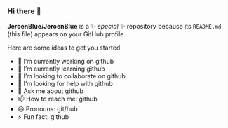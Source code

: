### Hi there 👋


**JeroenBlue/JeroenBlue** is a ✨ _special_ ✨ repository because its `README.md` (this file) appears on your GitHub profile.

Here are some ideas to get you started:

- 🔭 I’m currently working on github
- 🌱 I’m currently learning github
- 👯 I’m looking to collaborate on github
- 🤔 I’m looking for help with github
- 💬 Ask me about github
- 📫 How to reach me: github
- 😄 Pronouns: git/hub
- ⚡ Fun fact: github

